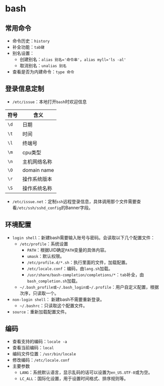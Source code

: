 # bash

## 常用命令

- 命令历史：`history`
- 补全功能：`tab键`
- 别名设置：
  - 创建别名：`alias 别名='命令串'`，`alias myll='ls -al'`
  - 取消别名：`unalias 别名`
- 查看是否为内建命令：`type 命令`

## 登录信息定制

- `/etc/issue`：本地打开`bash`时欢迎信息

| 符号 | 含义         |
| ---- | ------------ |
| `\d` | 日期         |
| `\t` | 时间         |
| `\l` | 终端号       |
| `\m` | cpu类型      |
| `\n` | 主机网络名称 |
| `\O` | domain name  |
| `\r` | 操作系统版本 |
| `\S` | 操作系统名称 |

- `/etc/issue.net`：定制`ssh`远程登录信息，具体调用那个文件需要查看`/etc/ssh/sshd_config`的Banner字段。

## 环境配置

- `login shell`：新建bash需要输入账号与密码。会读取以下几个配置文件：
  - `/etc/profile`：系统设置
    - `PATH`：根据UID确定`PATH`变量的具体内容。
    - `umask`：默认权限。
    - `/etc/profile.d/*.sh`：执行里面的文件，加载配置。
    - `/etc/locale.conf`：编码，由`lang.sh`加载。
    - `/usr/share/bash-completion/completions/*`：`tab`补全，由`bash_completion.sh`加载。
  - `~/.bash_profile或~/.bash_login或~/.profile`：用户自定义配置，根据次序，只读取一个。
- `non-login shell`： 新建bash不需要重新登录。
  - `~/.bashrc`：只读取这个配置文件。
- `source`：重新加载配置文件。

## 编码

- 查看支持的编码：`locale -a`
- 查看当前编码：`local`
- 编码文件位置：`/usr/bin/locale`
- 修改编码：`/etc/locale.conf`
- 主要参数
  - `LANG`：系统默认语言，显示乱码的话可以设置为`en_US.UTF-8`或为空。
  - `LC_ALL`：国际化设置，用于设置时间格式、排序规则等。
